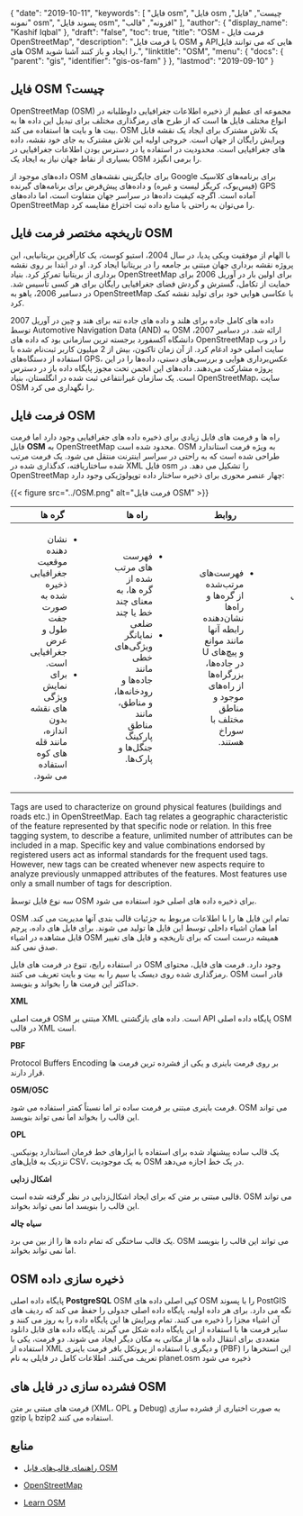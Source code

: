 {
  "date": "2019-10-11",
  "keywords": [
"فایل osm",
"فایل osm چیست",
"فایل",
"نمونه osm",
"پسوند فایل osm",
"افزونه",
"قالب"
],
  "author": {
    "display_name": "Kashif Iqbal"
},
  "draft": "false",
  "toc": true,
  "title": "OSM - فرمت فایل OpenStreetMap",
  "description": "با فرمت فایل OSM و APIهایی که می توانند فایل های OSM را ایجاد و باز کنند آشنا شوید.",
  "linktitle": "OSM",
  "menu": {
    "docs": {
      "parent": "gis",
      "identifier": "gis-os-fam"
}
},
  "lastmod": "2019-09-10"
}

## فایل OSM چیست؟

OpenStreetMap (OSM) مجموعه ای عظیم از ذخیره اطلاعات جغرافیایی داوطلبانه در انواع مختلف فایل ها است که از طرح های رمزگذاری مختلف برای تبدیل این داده ها به بیت ها و بایت ها استفاده می کند. OSM یک تلاش مشترک برای ایجاد یک نقشه قابل ویرایش رایگان از جهان است. خروجی اولیه این تلاش مشترک به جای خود نقشه، داده های جغرافیایی است. محدودیت در استفاده یا در دسترس بودن اطلاعات جغرافیایی در بسیاری از نقاط جهان نیاز به ایجاد یک OSM را برمی انگیزد.

داده‌های موجود از OSM برای جایگزینی نقشه‌های Google برای برنامه‌های کلاسیک (فیس‌بوک، کریگز لیست و غیره) و داده‌های پیش‌فرض برای برنامه‌های گیرنده GPS آماده است. اگرچه کیفیت داده‌ها در سراسر جهان متفاوت است، اما داده‌های OpenStreetMap را می‌توان به راحتی با منابع داده ثبت اختراع مقایسه کرد.

## تاریخچه مختصر فرمت فایل OSM

با الهام از موفقیت ویکی پدیا، در سال 2004، استیو کوست، یک کارآفرین بریتانیایی، این پروژه نقشه برداری جهان مبتنی بر جامعه را در بریتانیا ایجاد کرد. او در ابتدا بر روی نقشه برداری از بریتانیا تمرکز کرد. بنیاد OpenStreetMap برای اولین بار در آوریل 2006 برای حمایت از تکامل، گسترش و گردش فضای جغرافیایی رایگان برای هر کسی تأسیس شد. در دسامبر 2006، یاهو به OpenStreetMap با عکاسی هوایی خود برای تولید نقشه کمک کرد.

داده های کامل جاده برای هلند و داده های جاده تنه برای هند و چین در آوریل 2007 توسط Automotive Navigation Data (AND) به OSM ارائه شد. در دسامبر 2007، دانشگاه آکسفورد برجسته ترین سازمانی بود که داده های OpenStreetMap را در وب سایت اصلی خود ادغام کرد. از آن زمان تاکنون، بیش از 2 میلیون کاربر ثبت‌نام شده با استفاده از دستگاه‌های GPS، عکس‌برداری هوایی و بررسی‌های دستی، داده‌ها را در این پروژه مشارکت می‌دهند. داده‌های این انجمن تحت مجوز پایگاه داده باز در دسترس است. یک سازمان غیرانتفاعی ثبت شده در انگلستان، بنیاد OpenStreetMap، سایت OSM را نگهداری می کرد.

## فرمت فایل OSM

راه ها و فرمت های فایل زیادی برای ذخیره داده های جغرافیایی وجود دارد اما فرمت فایل **OSM** به OpenStreetMap محدود شده است. OSM به ویژه فرمت استاندارد طراحی شده است که به راحتی در سراسر اینترنت منتقل می شود. یک فرمت مرتب شده ساختاریافته، کدگذاری شده در XML فایل osm را تشکیل می دهد. در OpenStreetMap چهار عنصر محوری برای ذخیره ساختار داده توپولوژیکی وجود دارد:

{{< figure src="../OSM.png" alt="فرمت فایل OSM" >}}


|گره ها|راه ها|روابط|برچسب ها
---|---|---|---|
|<ul style=;text-align:right;direction:rtl><li style=;text-align:right;direction:rtl> نشان دهنده موقعیت جغرافیایی ذخیره شده به صورت جفت طول و عرض جغرافیایی است.</li><li style=;text-align:right;direction:rtl> برای نمایش ویژگی های نقشه بدون اندازه، مانند قله های کوه استفاده می شود.</li></ul> |<ul style=;text-align:right;direction:rtl><li style=;text-align:right;direction:rtl> فهرست های مرتب شده از گره ها، به معنای چند خط یا چند ضلعی</li><li style=;text-align:right;direction:rtl> نمایانگر ویژگی‌های خطی مانند جاده‌ها و رودخانه‌ها، و مناطق، مانند مناطق پارکینگ جنگل‌ها و پارک‌ها.</li></ul> |<ul style=;text-align:right;direction:rtl><li style=;text-align:right;direction:rtl> فهرست‌های مرتب‌شده از گره‌ها و راه‌ها نشان‌دهنده رابطه آنها مانند موانع و پیچ‌های U در جاده‌ها، بزرگراه‌ها از راه‌های موجود و مناطق مختلف با سوراخ هستند.</li></ul> |<ul style=;text-align:right;direction:rtl><li style=;text-align:right;direction:rtl> ابرداده‌های مربوط به اشیاء نقشه را ذخیره کنید.* همیشه به هر گره، راه یا رابطه‌ای متصل می‌شود</li></ul>


Tags are used to characterize on ground physical features (buildings and roads etc.) in OpenStreetMap. Each tag relates a geographic characteristic of the feature represented by that specific node or relation. In this free tagging system, to describe a feature, unlimited number of attributes can be included in a map. Specific key and value combinations endorsed by registered users act as informal standards for the frequent used tags. However, new tags can be created whenever new aspects require to analyze previously unmapped attributes of the features. Most features use only a small number of tags for description.

سه نوع فایل توسط OSM برای ذخیره داده های اصلی خود استفاده می شود.

OSM تمام این فایل ها را با اطلاعات مربوط به جزئیات قالب بندی آنها مدیریت می کند. اما همان اشیاء داخلی توسط این فایل ها تولید می شوند. برای فایل های داده، پرچم قابل مشاهده در اشیاء OSM همیشه درست است که برای تاریخچه و فایل های تغییر صدق نمی کند.

در استفاده رایج، تنوع در فرمت های فایل OSM وجود دارد. فرمت های فایل، محتوای رمزگذاری شده روی دیسک یا سیم را به بیت و بایت تعریف می کنند. OSM قادر است حداکثر این فرمت ها را بخواند و بنویسد.

**XML**

فرمت اصلی OSM مبتنی بر XML است. داده های بازگشتی API پایگاه داده اصلی OSM در قالب XML است.

**PBF**

Protocol Buffers Encoding بر روی فرمت باینری و یکی از فشرده ترین فرمت ها قرار دارند.

**O5M/O5C**

فرمت باینری مبتنی بر فرمت ساده تر اما نسبتاً کمتر استفاده می شود. OSM می تواند این قالب را بخواند اما نمی تواند بنویسد.

**OPL**

یک قالب ساده پیشنهاد شده برای استفاده با ابزارهای خط فرمان استاندارد یونیکس. نزدیک به فایل‌های CSV، به یک موجودیت OSM در یک خط اجازه می‌دهد.

**اشکال زدایی**

قالبی مبتنی بر متن که برای ایجاد اشکال‌زدایی در نظر گرفته شده است. OSM می تواند این قالب را بنویسد اما نمی تواند بخواند.

**سیاه چاله**

یک قالب ساختگی که تمام داده ها را از بین می برد. OSM می تواند این قالب را بنویسد اما نمی تواند بخواند.

## OSM ذخیره سازی داده ##

پایگاه داده اصلی **PostgreSQL** OSM کپی اصلی داده های OSM را با پسوند PostGIS نگه می دارد. برای هر داده اولیه، پایگاه داده اصلی جدولی را حفظ می کند که ردیف های آن اشیاء مجزا را ذخیره می کنند. تمام ویرایش ها این پایگاه داده را به روز می کنند و سایر فرمت ها با استفاده از این پایگاه داده شکل می گیرند. پایگاه داده های قابل دانلود متعددی برای انتقال داده ها از مکانی به مکان دیگر ایجاد می شوند. دو فرمت، یکی با استفاده از XML و دیگری با استفاده از پروتکل بافر فرمت باینری (PBF) این استخرها را تعریف می‌کنند. اطلاعات کامل در فایلی به نام planet.osm ذخیره می شود

## فشرده سازی در فایل های OSM ##

فرمت های مبتنی بر متن (XML، OPL و Debug) به صورت اختیاری از فشرده سازی gzip یا bzip2 استفاده می کنند.

## منابع ##

* [راهنمای قالب‌های فایل OSM](https://osmcode.org/file-formats-manual/#file-types)

* [OpenStreetMap](https://en.wikipedia.org/wiki/OpenStreetMap#History)

* [Learn OSM](https://learnosm.org/en/osm-data/getting-data/)


